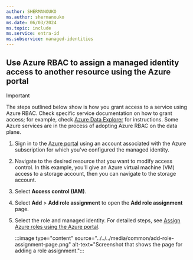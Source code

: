 ```yaml
--- 
author: SHERMANOUKO 
ms.author: shermanouko
ms.date: 06/03/2024 
ms.topic: include
ms.service: entra-id
ms.subservice: managed-identities
---
```


## Use Azure RBAC to assign a managed identity access to another resource using the Azure portal


>[!IMPORTANT]
> The steps outlined below show is how you grant access to a service using Azure RBAC. Check specific service documentation on how to grant access; for example, check [Azure Data Explorer](/azure/data-explorer/data-explorer-overview) for instructions. Some Azure services are in the process of adopting Azure RBAC on the data plane.

1. Sign in to the [Azure portal](https://portal.azure.com) using an account associated with the Azure subscription for which you've configured the managed identity.

2. Navigate to the desired resource that you want to modify access control. In this example, you'll give an Azure virtual machine (VM) access to a storage account, then you can navigate to the storage account.

1. Select **Access control (IAM)**.

1. Select **Add** > **Add role assignment** to open the **Add role assignment** page.

1. Select the role and managed identity. For detailed steps, see [Assign Azure roles using the Azure portal](/azure/role-based-access-control/role-assignments-portal).

    :::image type="content" source="../../../media/common/add-role-assignment-page.png" alt-text="Screenshot that shows the page for adding a role assignment.":::
